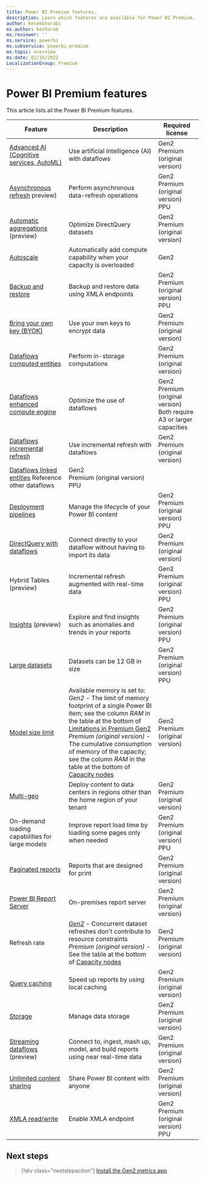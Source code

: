 ```yaml
---
title: Power BI Premium features.
description: Learn which features are available for Power BI Premium.
author: KesemSharabi
ms.author: kesharab
ms.reviewer: ''
ms.service: powerbi
ms.subservice: powerbi-premium
ms.topic: overview
ms.date: 02/16/2022
LocalizationGroup: Premium 
---
```


# Power BI Premium features

This article lists all the Power BI Premium features.

|Feature |Description |Required license |
|--------|------------|-----------------|
|[Advanced AI (Cognitive services, AutoML)](./../transform-model/dataflows/dataflows-machine-learning-integration.md) |Use artificial intelligence (AI) with dataflows |Gen2</br>Premium (original version) |
|[Asynchronous refresh](./../connect-data/asynchronous-refresh.md) preview) |Perform asynchronous data-refresh operations |Gen2</br>Premium (original version)</br>PPU |
|[Automatic aggregations](aggregations-auto.md) (preview) |Optimize DirectQuery datasets |Gen2</br>Premium (original version) |
|[Autoscale](service-premium-auto-scale.md) |Automatically add compute capability when your capacity is overloaded |Gen2 |
|[Backup and restore](service-premium-backup-restore-dataset.md) |Backup and restore data using XMLA endpoints |Gen2</br>Premium (original version)</br>PPU |
|[Bring your own key (BYOK)](service-encryption-byok.md) |Use your own keys to encrypt data |Gen2</br>Premium (original version) |
|[Dataflows computed entities](./../transform-model/dataflows/dataflows-premium-features.md#computed-entities) |Perform in-storage computations |Gen2</br>Premium (original version) |
|[Dataflows enhanced compute engine](./../transform-model/dataflows/dataflows-premium-features.md#the-enhanced-compute-engine) |Optimize the use of dataflows |Gen2</br>Premium (original version)</br>Both require A3 or larger capacities |
|[Dataflows incremental refresh](./../transform-model/dataflows/dataflows-premium-features.md#incremental-refresh) |Use incremental refresh with dataflows |Gen2</br>Premium (original version) |
|[Dataflows linked entities](./../transform-model/dataflows/dataflows-premium-features.md#linked-entities) Reference other dataflows |Gen2</br>Premium (original version)</br>PPU |
|[Deployment pipelines](./../create-reports/deployment-pipelines-overview.md) |Manage the lifecycle of your Power BI content |Gen2</br>Premium (original version)</br>PPU |
|[DirectQuery with dataflows](./../transform-model/dataflows/dataflows-premium-features.md#use-directquery-with-dataflows-in-power-bi) |Connect directly to your dataflow without having to import its data |Gen2</br>Premium (original version) |
|Hybrid Tables (preview) |Incremental refresh augmented with real-time data |Gen2</br>Premium (original version)</br>PPU |
|[Insights](./../create-reports/insights.md) (preview) |Explore and find insights such as anomalies and trends in your reports |Gen2</br>Premium (original version)</br>PPU |
|[Large datasets](service-premium-what-is.md#large-datasets) |Datasets can be 12 GB in size |Gen2</br>Premium (original version)</br>PPU |
|[Model size limit](service-premium-gen2-what-is.md#capacity-nodes-for-premium-gen2) |Available memory is set to:</br>*Gen2* - The limit of memory footprint of a single Power BI item; see the column *RAM* in the table at the bottom of [Limitations in Premium Gen2](service-premium-gen2-what-is.md#limitations-in-premium-gen2)</br>*Premium (original version)* - The cumulative consumption of memory of the capacity; see the column *RAM* in the table at the bottom of [Capacity nodes](service-premium-what-is.md#capacity-nodes) |Gen2</br>Premium (original version) |
|[Multi-geo](service-admin-premium-multi-geo.md) |Deploy content to data centers in regions other than the home region of your tenant |Gen2</br>Premium (original version) |
|On-demand loading capabilities for large models |Improve report load time by loading some pages only when needed |Gen2</br>Premium (original version)</br>PPU |
|[Paginated reports](./../paginated-reports/paginated-reports-report-builder-power-bi.md) |Reports that are designed for print |Gen2</br>Premium (original version) |
|[Power BI Report Server](./../report-server/get-started.md) |On-premises report server |Gen2</br>Premium (original version) |
|Refresh rate |[*Gen2*](service-premium-gen2-what-is.md#refresh-in-premium-gen2) - Concurrent dataset refreshes don't contribute to resource constraints</br>*Premium (original version)* - See the table at the bottom of [Capacity nodes](service-premium-what-is.md#capacity-nodes) |Gen2</br>Premium (original version) |
|[Query caching](./../connect-data/power-bi-query-caching,md) |Speed up reports by using local caching |Gen2</br>Premium (original version) |
|[Storage](service-admin-manage-your-data-storage-in-power-bi.md) |Manage data storage |Gen2</br>Premium (original version) |
|[Streaming dataflows](./../transform-model/dataflows/dataflows-streaming.md) (preview) |Connect to, ingest, mash up, model, and build reports using near real-time data |Gen2</br>Premium (original version) |
|[Unlimited content sharing](service-premium-what-is.md#unlimited-content-sharing) |Share Power BI content with anyone |Gen2</br>Premium (original version) |
|[XMLA read/write](service-premium-connect-tools.md) |Enable XMLA endpoint |Gen2</br>Premium (original version)</br>PPU |

## Next steps

> [!div class="nextstepaction"]
> [Install the Gen2 metrics app](service-premium-install-gen2-app.md)
